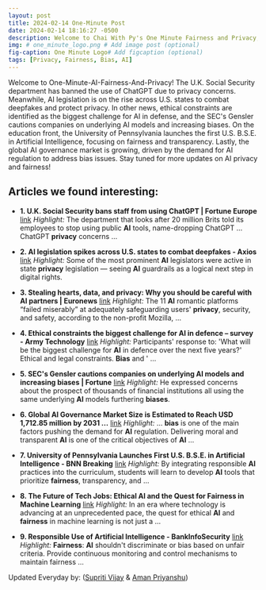 ```yaml
---
layout: post
title: 2024-02-14 One-Minute Post
date: 2024-02-14 18:16:27 -0500
description: Welcome to Chai With Py's One Minute Fairness and Privacy, which aims to provide you the current happenings in the world of Fairness, Privacy, and AI.
img: # one_minute_logo.png # Add image post (optional)
fig-caption: One Minute Logo# Add figcaption (optional)
tags: [Privacy, Fairness, Bias, AI]
---
```


Welcome to One-Minute-AI-Fairness-And-Privacy! The U.K. Social Security department has banned the use of ChatGPT due to privacy concerns. Meanwhile, AI legislation is on the rise across U.S. states to combat deepfakes and protect privacy. In other news, ethical constraints are identified as the biggest challenge for AI in defense, and the SEC's Gensler cautions companies on underlying AI models and increasing biases. On the education front, the University of Pennsylvania launches the first U.S. B.S.E. in Artificial Intelligence, focusing on fairness and transparency. Lastly, the global AI governance market is growing, driven by the demand for AI regulation to address bias issues. Stay tuned for more updates on AI privacy and fairness!

## Articles we found interesting:

- **1. U.K. Social Security bans staff from using ChatGPT | Fortune Europe** [link](https://fortune.com/europe/2024/02/14/uk-government-dwp-social-security-banned-staff-using-chatgpt-microsoft-copilot/)
_Highlight:_ The department that looks after 20 million Brits told its employees to stop using public <b>AI</b> tools, name-dropping ChatGPT ... ChatGPT <b>privacy</b> concerns&nbsp;...

- **2. <b>AI</b> legislation spikes across U.S. states to combat deepfakes - Axios** [link](https://www.axios.com/2024/02/14/ai-bills-state-legislatures-deepfakes-bias-discrimination)
_Highlight:_ Some of the most prominent <b>AI</b> legislators were active in state <b>privacy</b> legislation — seeing <b>AI</b> guardrails as a logical next step in digital rights.

- **3. Stealing hearts, data, and <b>privacy</b>: Why you should be careful with <b>AI</b> partners | Euronews** [link](https://www.euronews.com/next/2024/02/14/stealing-hearts-data-and-privacy-why-you-should-be-careful-of-ai-partners)
_Highlight:_ The 11 <b>AI</b> romantic platforms “failed miserably” at adequately safeguarding users&#39; <b>privacy</b>, security, and safety, according to the non-profit Mozilla,&nbsp;...

- **4. Ethical constraints the biggest challenge for <b>AI</b> in defence – survey - Army Technology** [link](https://www.army-technology.com/news/ethical-constraints-the-biggest-challenge-for-ai-in-defence-survey/)
_Highlight:_ Participants&#39; response to: &#39;What will be the biggest challenge for <b>AI</b> in defence over the next five years?&#39; Ethical and legal constraints. <b>Bias</b> and &#39;&nbsp;...

- **5. SEC&#39;s Gensler cautions companies on underlying <b>AI</b> models and increasing <b>biases</b> | Fortune** [link](https://fortune.com/2024/02/13/secs-gensler-ai-biases/)
_Highlight:_ He expressed concerns about the prospect of thousands of financial institutions all using the same underlying <b>AI</b> models furthering <b>biases</b>.

- **6. Global <b>AI</b> Governance Market Size is Estimated to Reach USD 1,712.85 million by 2031 ...** [link](https://finance.yahoo.com/news/global-ai-governance-market-size-160500940.html)
_Highlight:_ ... <b>bias</b> is one of the main factors pushing the demand for <b>AI</b> regulation. Delivering moral and transparent <b>AI</b> is one of the critical objectives of <b>AI</b>&nbsp;...

- **7. University of Pennsylvania Launches First U.S. B.S.E. in <b>Artificial Intelligence</b> - BNN Breaking** [link](https://bnnbreaking.com/tech/university-of-pennsylvania-launches-first-us-bse-in-artificial-intelligence)
_Highlight:_ By integrating responsible <b>AI</b> practices into the curriculum, students will learn to develop <b>AI</b> tools that prioritize <b>fairness</b>, transparency, and&nbsp;...

- **8. The Future of Tech Jobs: Ethical <b>AI</b> and the Quest for <b>Fairness</b> in Machine Learning** [link](https://www.devdiscourse.com/article/technology/2816540-the-future-of-tech-jobs-ethical-ai-and-the-quest-for-fairness-in-machine-learning)
_Highlight:_ In an era where technology is advancing at an unprecedented pace, the quest for ethical <b>AI</b> and <b>fairness</b> in machine learning is not just a&nbsp;...

- **9. Responsible Use of <b>Artificial Intelligence</b> - BankInfoSecurity** [link](https://www.bankinfosecurity.com/blogs/responsible-use-artificial-intelligence-p-3561)
_Highlight:_ <b>Fairness</b>: <b>AI</b> shouldn&#39;t discriminate or bias based on unfair criteria. Provide continuous monitoring and control mechanisms to maintain fairness&nbsp;...


Updated Everyday by: (<a href="https://supritivijay.github.io/">Supriti Vijay</a> & <a href="https://amanpriyanshu.github.io/">Aman Priyanshu</a>)
